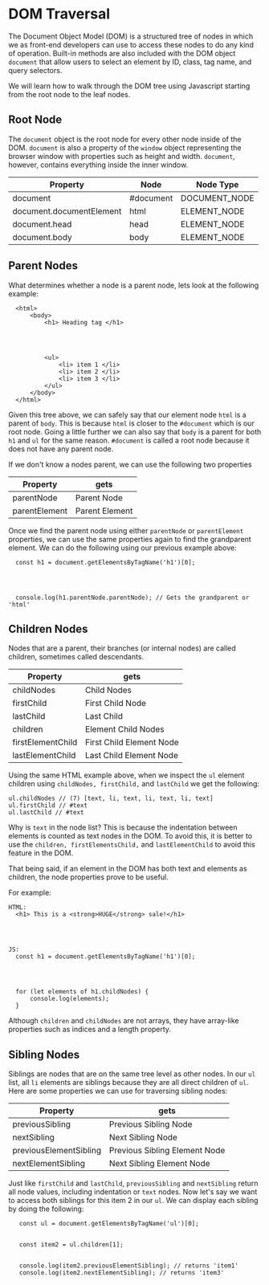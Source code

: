 # DOM Traversal

The Document Object Model (DOM) is a structured tree of nodes in which we as front-end developers can use to access these nodes to do any kind of operation. Built-in methods are also included with the DOM object `document` that allow users to select an element by ID, class, tag name, and query selectors.

We will learn how to walk through the DOM tree using Javascript starting from the root node to the leaf nodes.

## Root Node

The `document` object is the root node for every other node inside of the DOM. `document` is also a property of the `window` object representing the browser window with properties such as height and width. `document`, however, contains everything inside the inner window.

| Property                 | Node      | Node Type     |
| ------------------------ | --------- | ------------- |
| document                 | #document | DOCUMENT_NODE |
| document.documentElement | html      | ELEMENT_NODE  |
| document.head            | head      | ELEMENT_NODE  |
| document.body            | body      | ELEMENT_NODE  |

## Parent Nodes

What determines whether a node is a parent node, lets look at the following example:

```
  <html>
      <body>
          <h1> Heading tag </h1>




          <ul>
              <li> item 1 </li>
              <li> item 2 </li>
              <li> item 3 </li>
          </ul>
      </body>
  </html>
```

Given this tree above, we can safely say that our element node `html` is a parent of `body`. This is because `html` is closer to the `#document` which is our root node. Going a little further we can also say that `body` is a parent for both `h1` and `ul` for the same reason. `#document` is called a root node because it does not have any parent node.

If we don't know a nodes parent, we can use the following two properties

| Property      | gets           |
| ------------- | -------------- |
| parentNode    | Parent Node    |
| parentElement | Parent Element |

Once we find the parent node using either `parentNode` or `parentElement` properties, we can use the same properties again to find the grandparent element. We can do the following using our previous example above:

```
  const h1 = document.getElementsByTagName('h1')[0];




  console.log(h1.parentNode.parentNode); // Gets the grandparent or 'html'
```

## Children Nodes

Nodes that are a parent, their branches (or internal nodes) are called children, sometimes called descendants.

| Property          | gets                     |
| ----------------- | ------------------------ |
| childNodes        | Child Nodes              |
| firstChild        | First Child Node         |
| lastChild         | Last Child               |
| children          | Element Child Nodes      |
| firstElementChild | First Child Element Node |
| lastElementChild  | Last Child Element Node  |

Using the same HTML example above, when we inspect the `ul` element children using `childNodes, firstChild,` and `lastChild` we get the following:

```
ul.childNodes // (7) [text, li, text, li, text, li, text]
ul.firstChild // #text
ul.lastChild // #text
```

Why is `text` in the node list? This is because the indentation between elements is counted as text nodes in the DOM. To avoid this, it is better to use the `children, firstElementsChild,` and `lastElementChild` to avoid this feature in the DOM.

That being said, if an element in the DOM has both text and elements as children, the node properties prove to be useful.

For example:

```
HTML:
  <h1> This is a <strong>HUGE</strong> sale!</h1>




JS:
  const h1 = document.getElementsByTagName('h1')[0];




  for (let elements of h1.childNodes) {
      console.log(elements);
  }
```

Although `children` and `childNodes` are not arrays, they have array-like properties such as indices and a length property.

## Sibling Nodes

Siblings are nodes that are on the same tree level as other nodes. In our `ul` list, all `li` elements are siblings because they are all direct children of `ul`. Here are some properties we can use for traversing sibling nodes:

| Property               | gets                          |
| ---------------------- | ----------------------------- |
| previousSibling        | Previous Sibling Node         |
| nextSibling            | Next Sibling Node             |
| previousElementSibling | Previous Sibling Element Node |
| nextElementSibling     | Next Sibling Element Node     |

Just like `firstChild` and `lastChild`, `previousSibling` and `nextSibling` return all node values, including indentation or `text` nodes. Now let's say we want to access both siblings for this item 2 in our `ul`. We can display each sibling by doing the following:

```
   const ul = document.getElementsByTagName('ul')[0];


   const item2 = ul.children[1];


   console.log(item2.previousElementSibling); // returns 'item1'
   console.log(item2.nextElementSibling); // returns 'item3'
```
